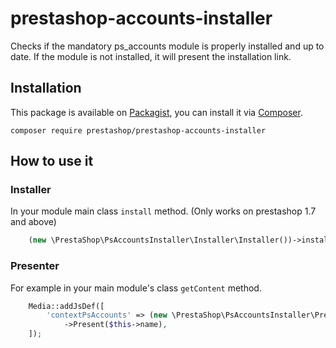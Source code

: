 # prestashop-accounts-installer

Checks if the mandatory ps_accounts module is properly installed and up to date. If the module is not installed, it will
present the installation link.


## Installation

This package is available on [Packagist](https://packagist.org/packages/prestashop/prestashop-accounts-installer), you can install it via [Composer](https://getcomposer.org).

```shell script
composer require prestashop/prestashop-accounts-installer
```

## How to use it 

### Installer

In your module main class `install` method. (Only works on prestashop 1.7 and above)

```php
    (new \PrestaShop\PsAccountsInstaller\Installer\Installer())->installPsAccounts();
```

### Presenter

For example in your main module's class `getContent` method.

```php
    Media::addJsDef([
        'contextPsAccounts' => (new \PrestaShop\PsAccountsInstaller\Presenter\ContextPresenter())
            ->Present($this->name),
    ]);
```